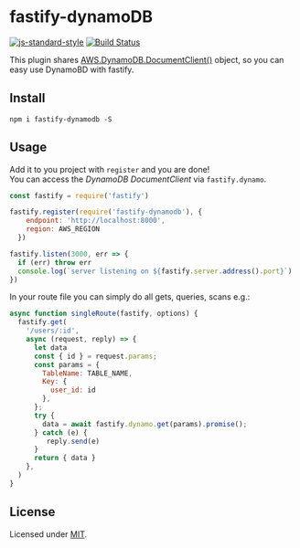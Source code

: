 # fastify-dynamoDB

[![js-standard-style](https://img.shields.io/badge/code%20style-standard-brightgreen.svg?style=flat)](http://standardjs.com/)
[![Build Status](https://travis-ci.org/matrus2/fastify-dynamodb.svg?branch=master)](https://travis-ci.org/matrus2/fastify-dynamodb) 

This plugin shares [AWS.DynamoDB.DocumentClient()](https://docs.aws.amazon.com/AWSJavaScriptSDK/latest/AWS/DynamoDB/DocumentClient.html) object, so you can easy use DynamoBD with fastify.

## Install
```
npm i fastify-dynamodb -S
```
## Usage
Add it to you project with `register` and you are done!  
You can access the *DynamoDB DocumentClient* via `fastify.dynamo`.
```js
const fastify = require('fastify')

fastify.register(require('fastify-dynamodb'), {
    endpoint: 'http://localhost:8000',
    region: AWS_REGION
  })

fastify.listen(3000, err => {
  if (err) throw err
  console.log(`server listening on ${fastify.server.address().port}`)
})
```

In your route file you can simply do all gets, queries, scans e.g.:

```js
async function singleRoute(fastify, options) {
  fastify.get(
    '/users/:id',
    async (request, reply) => {
      let data
      const { id } = request.params;
      const params = {
        TableName: TABLE_NAME,
        Key: {
          user_id: id
        },
      };
      try {
        data = await fastify.dynamo.get(params).promise();
      } catch (e) {
         reply.send(e)
      }
      return { data }
    },
  )
}
```

## License

Licensed under [MIT](./LICENSE).